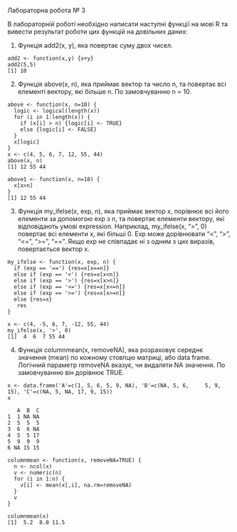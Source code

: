 Лабораторна робота № 3 

В лабораторній роботі необхідно написати наступні функції на мові R та вивести
результат роботи цих функцій на довільних даних:
1. Функція add2(x, y), яка повертає суму двох чисел.
```{r}
add2 <- function(x,y) {x+y}
add2(5,5)
[1] 10

```
2. Функція above(x, n), яка приймає вектор та число n, та повертає всі елементі вектору, які більше n. По замовчуванню n = 10.

```{r}
above <- function(x, n=10) {
  logic <- logical(length(x))
  for (i in 1:length(x)) {
    if (x[i] > n) {logic[i] <- TRUE}
    else {logic[i] <- FALSE}
  }
  x[logic]
} 
x <- c(4, 5, 6, 7, 12, 55, 44)
above(x, n)
[1] 12 55 44

above1 <- function(x, n=10) {
  x[x>n]
}
[1] 12 55 44

```

3. Функція my_ifelse(x, exp, n), яка приймає вектор x, порівнює всі його
елементи за допомогою exp з n, та повертає елементи вектору, які
відповідають умові expression. Наприклад, my_ifelse(x, “>”, 0) повертає всі
елементи x, які більші 0. Exp може дорівнювати “<”, “>”, “<=”, “>=”, “==”.
Якщо exp не співпадає ні з одним з цих виразів, повертається вектор x.

```{r}
my_ifelse <- function(x, exp, n) {
  if (exp == '==') {res=x[x==n]}
  else if (exp == '<') {res=x[x<n]}
  else if (exp == '>') {res=x[x>n]}
  else if (exp == '<=') {res=x[x<=n]}
  else if (exp == '>=') {res=x[x>=n]}
  else {res=x}
   res
}

x <- c(4, -5, 6, 7, -12, 55, 44)
my_ifelse(x, '>', 0)
[1]  4  6  7 55 44

```

4. Функція columnmean(x, removeNA), яка розраховує середнє значення
(mean) по кожному стовпцю матриці, або data frame. Логічний параметр
removeNA вказує, чи видаляти NA значення. По замовчуванню він
дорівнює TRUE.
```{r}
x <- data.frame('A'=c(1, 5, 6, 5, 9, NA), 'B'=c(NA, 5, 6,     5, 9, 15), 'C'=c(NA, 5, NA, 17, 9, 15))
x

   A  B  C
1  1 NA NA
2  5  5  5
3  6  6 NA
4  5  5 17
5  9  9  9
6 NA 15 15

columnmean <- function(x, removeNA=TRUE) {
  n <- ncol(x)
  v <- numeric(n)
  for (i in 1:n) {
    v[i] <- mean(x[,i], na.rm=removeNA)
  }
  v
}

columnmean(x)
[1]  5.2  8.0 11.5

```
